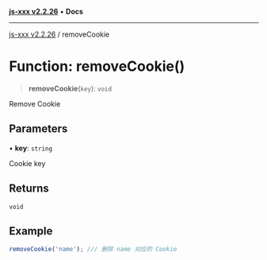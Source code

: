 [**js-xxx v2.2.26**](../README.md) • **Docs**

***

[js-xxx v2.2.26](../README.md) / removeCookie

# Function: removeCookie()

> **removeCookie**(`key`): `void`

Remove Cookie

## Parameters

• **key**: `string`

Cookie key

## Returns

`void`

## Example

```ts
removeCookie('name'); /// 删除 name 对应的 Cookie
```
